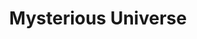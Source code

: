 ---
title: "Mysterious Universe"
description: "Blog and podcast specializing in offbeat news."
url-thumbnail: "http://mysteriousuniverse.org/wp-content/uploads/2012/05/MU_1400.jpg"
url-rss: "http://mysteriousuniverse.org/feed/podcast/"
url-web: "http://mysteriousuniverse.org/"
url-itunes: "https://itunes.apple.com/us/podcast/mysterious-universe/id329937558?mt=2&uo=4"
---